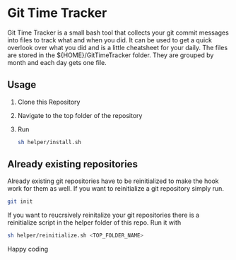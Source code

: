 # Git Time Tracker

Git Time Tracker is a small bash tool that collects your git commit messages into files to track what and when you did.
It can be used to get a quick overlook over what you did and is a little cheatsheet for your daily.
The files are stored in the ${HOME}/GitTimeTracker folder. They are grouped by month and each day gets one file.

## Usage

1. Clone this Repository
2. Navigate to the top folder of the repository
3. Run

    ```bash
    sh helper/install.sh
    ```

## Already existing repositories

Already existing git repositories have to be reinitialized to make the hook work for them as well.
If you want to reinitialize a git repository simply run.

```bash
git init
```

If you want to reucrsively reinitalize your git repositories there is a reinitialize script in the helper folder of this repo.
Run it with

```bash
sh helper/reinitialize.sh <TOP_FOLDER_NAME>
```

Happy coding
